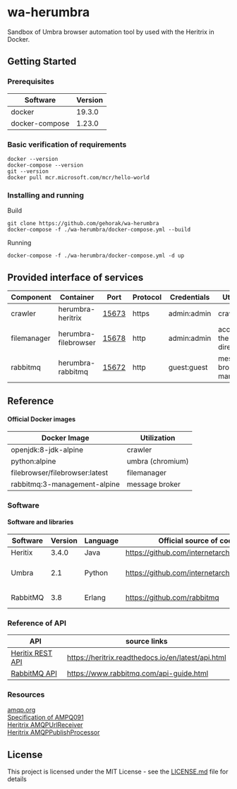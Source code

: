# wa-herumbra

Sandbox of Umbra browser automation tool by used with the Heritrix in Docker.

## Getting Started

### Prerequisites

 | Software       | Version |
 | -------------- | --------|
 | docker         | 19.3.0  |
 | docker-compose | 1.23.0  |

### Basic verification of requirements

```{bash}
docker --version
docker-compose --version  
git --version
docker pull mcr.microsoft.com/mcr/hello-world
```

### Installing and running

Build

```{bash}
git clone https://github.com/gehorak/wa-herumbra
docker-compose -f ./wa-herumbra/docker-compose.yml --build
```

Running

```{bash}
docker-compose -f ./wa-herumbra/docker-compose.yml -d up
```

## Provided interface of services

| Component   | Container            | Port                              | Protocol | Credentials | Utilization                  |
|-------------|----------------------|-----------------------------------|----------|-------------|------------------------------|
| crawler     | herumbra-heritrix    | [15673](https://localhost:15673/) | https    | admin:admin | crawler                      |
| filemanager | herumbra-filebrowser | [15678](http://localhost:15678/)  | http     | admin:admin | access to the data directory |
| rabbitmq    | herumbra-rabbitmq    | [15672](http://localhost:15672/)  | http     | guest:guest | message broker management    |

## Reference

#### Official Docker images

| Docker Image                   | Utilization      |
|--------------------------------|------------------|
| openjdk:8-jdk-alpine           | crawler          |
| python:alpine                  | umbra (chromium) |
| filebrowser/filebrowser:latest | filemanager      |
| rabbitmq:3-management-alpine   | message broker   |

### Software

#### Software and libraries

| Software | Version | Language | Official source of code                      | Utilization             |
|----------|---------|----------|----------------------------------------------|-------------------------|
| Heritix  | 3.4.0   | Java     | https://github.com/internetarchive/heritrix3 | crawler                 |
| Umbra    | 2.1     | Python   | https://github.com/internetarchive/umbra     | browser automation tool |
| RabbitMQ | 3.8     | Erlang   | https://github.com/rabbitmq                  | message broker          |

### Reference of API

| API                                                                    | source links                                       |
|------------------------------------------------------------------------|----------------------------------------------------|
| [Heritix REST API](https://heritrix.readthedocs.io/en/latest/api.html) | https://heritrix.readthedocs.io/en/latest/api.html |
| [RabbitMQ API](https://www.rabbitmq.com/api-guide.html)                | https://www.rabbitmq.com/api-guide.html            |

### Resources

[amqp.org](https://www.amqp.org/)   
[Specification of AMPQ091](https://www.rabbitmq.com/resources/specs/amqp0-9-1.pdf)   
[Heritrix AMQPUrlReceiver](https://github.com/internetarchive/heritrix3/blob/master/contrib/src/main/java/org/archive/crawler/frontier/AMQPUrlReceiver.java)   
[Heritrix AMQPPublishProcessor](https://github.com/internetarchive/heritrix3/blob/master/contrib/src/main/java/org/archive/modules/AMQPPublishProcessor.java)

## License

This project is licensed under the MIT License - see the [LICENSE.md](LICENSE.md) file for details